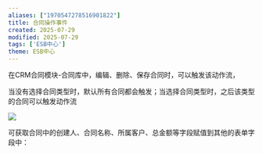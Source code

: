 ```yaml
---
aliases: ["1970547278516901822"]
title: 合同操作事件
created: 2025-07-29
modified: 2025-07-29
tags: ['ESB中心']
theme: ESB中心
---
```


在CRM合同模块-合同库中，编辑、删除、保存合同时，可以触发该动作流，

当没有选择合同类型时，默认所有合同都会触发；当选择合同类型时，之后该类型的合同可以触发动作流

![](https://myhelpdoc.oss-cn-heyuan.aliyuncs.com/mdimages/11d72043b21206720812e9d89582c6d2.jpg)

可获取合同中的创建人、合同名称、所属客户、总金额等字段赋值到其他的表单字段中：

